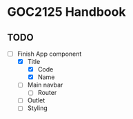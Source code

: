# GOC2125 Handbook

## TODO

- [ ] Finish App component
  - [x] Title
    - [x] Code
    - [x] Name
  - [ ] Main navbar
    - [ ] Router
  - [ ] Outlet
  - [ ] Styling
